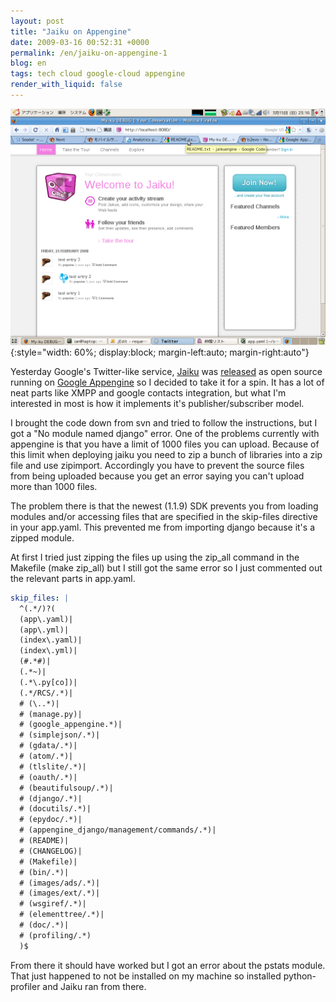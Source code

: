 ```yaml
---
layout: post
title: "Jaiku on Appengine"
date: 2009-03-16 00:52:31 +0000
permalink: /en/jaiku-on-appengine-1
blog: en
tags: tech cloud google-cloud appengine
render_with_liquid: false
---
```


![](/assets/images/516/jaiku.png){:style="width: 60%; display:block; margin-left:auto; margin-right:auto"}

Yesterday Google's Twitter-like service, [Jaiku](http://www.jaiku.com/) was
[released](http://code.google.com/p/jaikuengine/) as open source running on
[Google Appengine](http://code.google.com/appengine/) so I decided to take it
for a spin. It has a lot of neat parts like XMPP and google contacts
integration, but what I'm interested in most is how it implements it's
publisher/subscriber model.

I brought the code down from svn and tried to follow the instructions, but I
got a "No module named django" error. One of the problems currently with
appengine is that you have a limit of 1000 files you can upload. Because of
this limit when deploying jaiku you need to zip a bunch of libraries into a zip
file and use zipimport. Accordingly you have to prevent the source files from
being uploaded because you get an error saying you can't upload more than 1000
files.

The problem there is that the newest (1.1.9) SDK prevents you from loading
modules and/or accessing files that are specified in the skip-files directive
in your app.yaml. This prevented me from importing django because it's a zipped
module.

At first I tried just zipping the files up using the zip_all command in the
Makefile (make zip_all) but I still got the same error so I just commented out
the relevant parts in app.yaml.

```yaml
skip_files: |
  ^(.*/)?(
  (app\.yaml)|
  (app\.yml)|
  (index\.yaml)|
  (index\.yml)|
  (#.*#)|
  (.*~)|
  (.*\.py[co])|
  (.*/RCS/.*)|
  # (\..*)|
  # (manage.py)|
  # (google_appengine.*)|
  # (simplejson/.*)|
  # (gdata/.*)|
  # (atom/.*)|
  # (tlslite/.*)|
  # (oauth/.*)|
  # (beautifulsoup/.*)|
  # (django/.*)|
  # (docutils/.*)|
  # (epydoc/.*)|
  # (appengine_django/management/commands/.*)|
  # (README)|
  # (CHANGELOG)|
  # (Makefile)|
  # (bin/.*)|
  # (images/ads/.*)|
  # (images/ext/.*)|
  # (wsgiref/.*)|
  # (elementtree/.*)|
  # (doc/.*)|
  # (profiling/.*)
  )$
```

From there it should have worked but I got an error about the pstats module.
That just happened to not be installed on my machine so installed
python-profiler and Jaiku ran from there.
